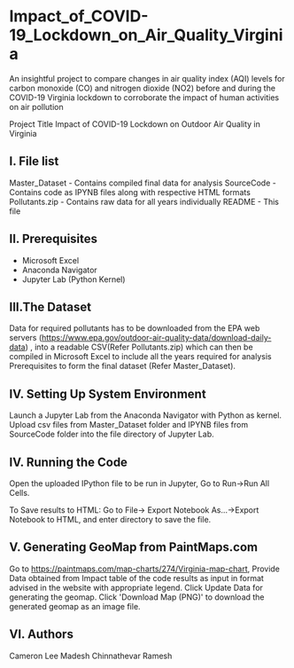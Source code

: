 # Impact_of_COVID-19_Lockdown_on_Air_Quality_Virginia
An insightful project to compare changes in air quality index (AQI) levels for carbon monoxide (CO) and nitrogen dioxide (NO2) before and during the COVID-19 Virginia lockdown to corroborate the impact of human activities on air pollution

Project Title
Impact of COVID-19 Lockdown on Outdoor Air Quality in Virginia

I. File list
------------
Master_Dataset  - Contains compiled final data for analysis
SourceCode 		  - Contains code as IPYNB files along with respective HTML formats
Pollutants.zip	-	Contains raw data for all years individually
README			    - This file


II. Prerequisites
-----------------
- Microsoft Excel
- Anaconda Navigator
- Jupyter Lab (Python Kernel)


III.The Dataset
---------------
Data for required pollutants has to be downloaded from the EPA web servers (https://www.epa.gov/outdoor-air-quality-data/download-daily-data) , 
into a readable CSV(Refer Pollutants.zip) which can then be compiled in Microsoft Excel to include all the years required for analysis
Prerequisites to form the final dataset (Refer Master_Dataset).


IV. Setting Up System Environment
---------------------------------
Launch a Jupyter Lab from the Anaconda Navigator with Python as kernel.
Upload csv files from Master_Dataset folder and IPYNB files from SourceCode folder into the file directory of Jupyter Lab.


IV. Running the Code
--------------------
Open the uploaded IPython file to be run in Jupyter, Go to Run->Run All Cells.

To Save results to HTML:
Go to File-> Export Notebook As…->Export Notebook to HTML, and enter directory to save the file. 


V. Generating GeoMap from PaintMaps.com
---------------------------------------
Go to https://paintmaps.com/map-charts/274/Virginia-map-chart, 
Provide Data obtained from Impact table of the code results as input in format advised in the website with appropriate legend.
Click Update Data for generating the geomap.
Click 'Download Map (PNG)' to download the generated geomap as an image file.


VI. Authors
---------------------------------------
Cameron Lee
Madesh Chinnathevar Ramesh
